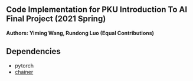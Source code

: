 ## Code Implementation for PKU Introduction To AI Final Project (2021 Spring)

**Authors: Yiming Wang, Rundong Luo (Equal Contributions)**

## Dependencies
* pytorch
* [chainer](http://chainer.org/)
